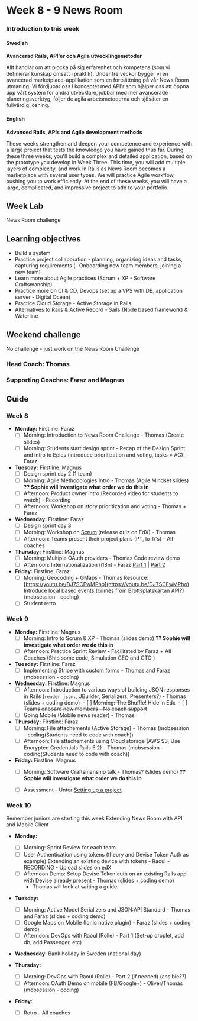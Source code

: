 # Week 8 - 9 News Room
### Introduction to this week

#### Swedish
**Avancerad Rails, API'er och Agila utvecklingsmetoder**

Allt handlar om att plocka på sig erfarenhet och kompetens (som vi definierar kunskap omsatt i praktik). Under tre veckor bygger vi en avancerad marketplace-applikation som en fortsättning på vår News Room utmaning. Vi fördjupar oss i konceptet med API'r som hjälper oss att öppna upp vårt system för andra utvecklare, jobbar med mer avancerade planeringsverktyg, följer de agila arbetsmetoderna och sjösäter en fullvärdig lösning.

#### English
**Advanced Rails, APIs and Agile development methods**

These weeks strengthen and deepen your competence and experience with a large project that tests the knowledge you have gained thus far. During these three weeks, you'll build a complex and detailed application, based on the prototype you develop in Week Three. This time, you will add multiple layers of complexity, and work in Rails as News Room becomes a marketplace with several user types. We will practice Agile workflow, pushing you to work efficiently. At the end of these weeks, you will have a large, complicated, and impressive project to add to your portfolio.
## Week Lab

News Room challenge

## Learning objectives

- Build a system
- Practice project collaboration - planning, organizing ideas and tasks, capturing requirements 
(- Onboarding new team members, joining a new team)
- Learn more about Agile practices (Scrum + XP - Software Craftsmanship)
- Practice more on CI & CD, Devops (set up a VPS with DB, application server - Digital Ocean)
- Practice Cloud Storage - Active Storage in Rails
- Alternatives to Rails & Active Record - Sails (Node based framework) & Waterline 

## Weekend challenge

No challenge - just work on the News Room Challenge

### Head Coach: Thomas
### Supporting Coaches: Faraz and Magnus


## Guide

### Week 8
- **Monday:**
Firstline: Faraz
  - [ ] Morning: Introduction to News Room Challenge - Thomas (Create slides)
  - [ ] Morning: Students start design sprint - Recap of the Design Sprint and intro to Epics (introduce prioritization and voting, tasks = AC) - Faraz 
   
- **Tuesday:**
Firstline: Magnus
  - [ ] Design sprint day 2 (1 team)
  - [ ] Morning: Agile Methodologies Intro - Thomas (Agile Mindset slides) **?? Sophie will investigate what order we do this in**
  - [ ] Afternoon: Product owner intro (Recorded video for students to watch) - Recording 
  - [ ] Afternoon: Workshop on story prioritization and voting - Thomas + Faraz

- **Wednesday:**
Firstline: Faraz
  - [ ] Design sprint day 3 
  - [ ] Morning: Workshop on [Scrum](http://www.scrumguides.org/) (release quiz on EdX) - Thomas
  - [ ] Afternoon: Teams present their project plans (PT, lo-fi's) - All coaches
  
- **Thursday:**
Firstline: Magnus
  - [ ] Morning: Multiple OAuth providers - Thomas  Code review demo
  - [ ] Afternoon: Internationalization (i18n) - Faraz [Part 1](https://youtu.be/eBwjN5drg-Q) | [Part 2](https://youtu.be/0Nen6z0cIbo)

- **Friday:**
Firstline: Faraz
  - [ ] Morning: Geocoding + GMaps - Thomas Resource: [https://youtu.be/DJ7SCFwMPho](https://youtu.be/DJ7SCFwMPho)
    Introduce local based events (crimes from Brottsplatskartan API?) (mobsession - coding)
  - [ ] Student retro

### Week 9
- **Monday:**
Firstline: Magnus
  - [ ] Morning: Intro to Scrum & XP - Thomas (slides demo) **?? Sophie will investigate what order we do this in**
  - [ ] Afternoon: Practice Sprint Review - Facilitated by Faraz + All Coaches (Ship some code, Simulation CEO and CTO )

- **Tuesday:**
Firstline: Faraz
  - [ ] Implementing Stripe with custom forms - Thomas and Faraz (mobsession - coding)

- **Wednesday:**
Firstline: Magnus
  - [ ] Afternoon: Introduction to various ways of building JSON responses in Rails (`render json:`, JBuilder, Serializers, Presenters?) - Thomas (slides + coding demo)
  - [ ] ~~Morning: The Shuffle!~~ Hide in Edx
  - [ ] ~~Teams onboard new members - No coach support~~
  - [ ] Going Mobile (Mobile news reader) - Thomas

- **Thursday:**
Firstline: Faraz
  - [ ] Morning: File attachements (Active Storage) - Thomas (mobsession - coding(Students need to code with coach))
  - [ ] Afternoon: File attachements using Cloud storage (AWS S3, Use Encrypted Credentials Rails 5.2) - Thomas (mobsession - coding(Students need to code with coach))

- **Friday:**
Firstline: Magnus
  - [ ] Morning: Software Craftsmanship talk - Thomas? (slides demo) **?? Sophie will investigate what order we do this in**
  - [ ] Assessment - Unter [Setting up a project](../miscellaneous/assessments/assessment_6.md)
 

### Week 10
Remember juniors are starting this week
Extending News Room with API and Mobile Client
- **Monday:**
  - [ ] Morning: Sprint Review for each team
  - [ ] User Authentication using tokens (theory and Devise Token Auth as example) Extending an existing device with tokens - Raoul - RECORDING - Upload slides on edX
  - [ ] Afternoon Demo: Setup Devise Token auth on an existing Rails app with Devise already present - Thomas (slides + coding demo)
    * Thomas will look at writing a guide

- **Tuesday:**
  - [ ] Morning: Active Model Serializers and JSON:API Standard - Thomas and Faraz (slides + coding demo)
  - [ ] Google Maps on Mobile (Ionic native plugin) - Faraz (slides + coding demo)
  - [ ] Afternoon: DevOps with Raoul (Rolle) - Part 1 (Set-up droplet, add db, add Passenger, etc)
  
- **Wednesday:**
  Bank holiday in Sweden (national day)
  
  
- **Thursday:**
  - [ ] Morning: DevOps with Raoul (Rolle) - Part 2 (if needed) (ansible??)
  - [ ] Afternoon: OAuth Demo on mobile (FB/Google+) - Oliver/Thomas (mobsession - coding)

- **Friday:**
  - [ ] Retro - All coaches

